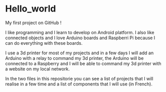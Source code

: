 # Hello_world
My first project on GitHub !


I like programming and I learn to develop on Android platform. I also like connected objects and I love Arduino boards and Raspberri Pi because I can do everything with these boards.

I use a 3d printer for most of my projects and in a few days I will add an Arduino with a relay to command my 3d printer, the Arduino will be connected to a Raspberry and I will be able to command my 3d printer with a website on my local network.

In the two files in this repositorie you can see a list of projects that 
I will realise in a few time and a list of components that I will use 
(in French).
